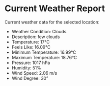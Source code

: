 # Current Weather Report
Current weather data for the selected location:
- Weather Condition: Clouds
- Description: few clouds
- Temperature: 17°C
- Feels Like: 16.09°C
- Minimum Temperature: 16.99°C
- Maximum Temperature: 18.76°C
- Pressure: 1017 hPa
- Humidity: 51%
- Wind Speed: 2.06 m/s
- Wind Degree: 30°
